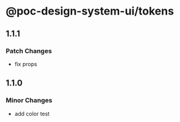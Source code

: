 # @poc-design-system-ui/tokens

## 1.1.1

### Patch Changes

- fix props

## 1.1.0

### Minor Changes

- add color test

